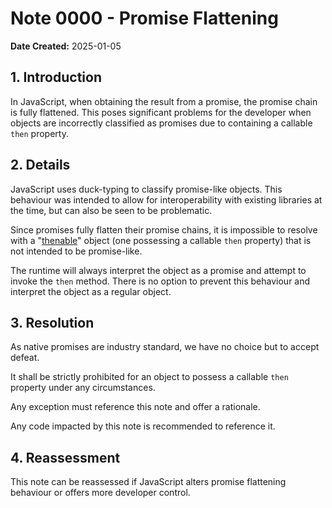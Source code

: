 # Note 0000 - Promise Flattening

**Date Created:** 2025-01-05

## 1. Introduction

In JavaScript, when obtaining the result from a promise, the promise chain is fully flattened. This poses significant problems for the developer when objects are incorrectly classified as promises due to containing a callable `then` property. 

## 2. Details

JavaScript uses duck-typing to classify promise-like objects. This behaviour was intended to allow for interoperability with existing libraries at the time, but can also be seen to be problematic.

Since promises fully flatten their promise chains, it is impossible to resolve with a "[thenable](https://developer.mozilla.org/en-US/docs/Web/JavaScript/Reference/Global_Objects/Promise#thenables)" object (one possessing a callable `then` property) that is not intended to be promise-like.

The runtime will always interpret the object as a promise and attempt to invoke the `then` method. There is no option to prevent this behaviour and interpret the object as a regular object.

## 3. Resolution

As native promises are industry standard, we have no choice but to accept defeat.

It shall be strictly prohibited for an object to possess a callable `then` property under any circumstances.

Any exception must reference this note and offer a rationale.

Any code impacted by this note is recommended to reference it.

## 4. Reassessment

This note can be reassessed if JavaScript alters promise flattening behaviour or offers more developer control.

